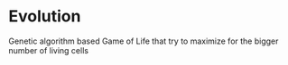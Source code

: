 # Evolution
Genetic algorithm based Game of Life that try to maximize for the bigger number of living cells
